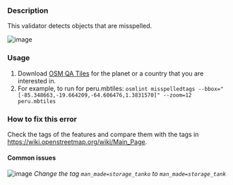 ### Description

This validator detects objects that are misspelled. 

![image](https://cloud.githubusercontent.com/assets/10425629/22605862/bf03e10a-ea1f-11e6-89e2-b1b24eff974d.png)

### Usage

1. Download [OSM QA Tiles](https://osmlab.github.io/osm-qa-tiles/) for the planet or a country that you are interested in. 
2. For example, to run for peru.mbtiles: `osmlint misspelledtags --bbox="[-85.348663,-19.664209,-64.606476,1.3831570]" --zoom=12 peru.mbtiles`

### How to fix this error

Check the tags of the features and compare them with the tags in https://wiki.openstreetmap.org/wiki/Main_Page.

#### Common issues

![image](https://cloud.githubusercontent.com/assets/10425629/25924695/d8d6d486-35a9-11e7-8007-2920fadf6606.png)
_Change the tag `man_made=storage_tanko` to `man_made=storage_tank`_
